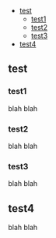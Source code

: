 - [test](https://github.com/Polycarbohydrate/test#test)
  - [test1](https://github.com/Polycarbohydrate/test#test1)
  - [test2](https://github.com/Polycarbohydrate/test#test2)
  - [test3](https://github.com/Polycarbohydrate/test#test3)
- [test4](https://github.com/Polycarbohydrate/test#test4)
## test
### test1
blah blah
### test2
blah blah
### test3
blah blah
## test4
blah blah
